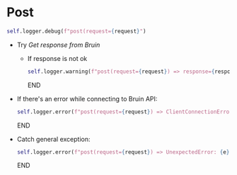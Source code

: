 # Post

```python
self.logger.debug(f"post(request={request}")
```

* Try
  _Get response from Bruin_
  * If response is not ok
    ```python
    self.logger.warning(f"post(request={request}) => response={response}")
    ```
    END
  
* If there's an error while connecting to Bruin API:
  ```python
  self.logger.error(f"post(request={request}) => ClientConnectionError: {e}")
  ```
  END

* Catch general exception:
  ```python
  self.logger.error(f"post(request={request}) => UnexpectedError: {e}")
  ```
  END